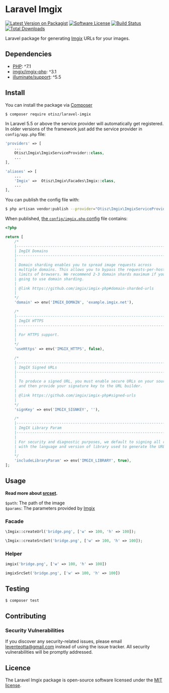 # Laravel Imgix

[![Latest Version on Packagist][shield-packagist]][link-packagist]
[![Software License][shield-license]](LICENSE.md)
[![Build Status][shield-travis]][link-travis]
[![Total Downloads][shield-downloads]][link-packagist]

Laravel package for generating [Imgix](https://www.imgix.com) URLs for your images.

## Dependencies

- [PHP](https://secure.php.net): ^7.1
- [imgix/imgix-php](https://github.com/imgix/imgix-php): ^3.1
- [illuminate/support](https://github.com/illuminate/support): ^5.5

## Install

You can install the package via [Composer](https://getcomposer.org/)
```bash
$ composer require otisz/laravel-imgix
```

In Laravel 5.5 or above the service provider will automatically get registered. In older versions of the framework just add the service provider in `config/app.php` file:
```php
'providers' => [
    ...
    Otisz\Imgix\ImgixServiceProvider::class,
    ...
],

'aliases' => [
    ...
    'Imgix' =>  Otisz\Imgix\Facades\Imgix::class,
    ...
],
```

You can publish the config file with:
```bash
$ php artisan vendor:publish --provider="Otisz\Imgix\ImgixServiceProvider" --tag=config
```

When published, [the `config/imgix.php` config](config/imgix.php) file contains:

```php
<?php

return [
    /*
    |--------------------------------------------------------------------------
    | ImgIX Domains
    |--------------------------------------------------------------------------
    |
    | Domain sharding enables you to spread image requests across
    | multiple domains. This allows you to bypass the requests-per-host
    | limits of browsers. We recommend 2-3 domain shards maximum if you are
    | going to use domain sharding.
    |
    | @link https://github.com/imgix/imgix-php#domain-sharded-urls
    |
    */
    'domain' => env('IMGIX_DOMAIN', 'example.imgix.net'),

    /*
    |--------------------------------------------------------------------------
    | ImgIX HTTPS
    |--------------------------------------------------------------------------
    |
    | For HTTPS support.
    |
    */
    'useHttps' => env('IMGIX_HTTPS', false),

    /*
    |--------------------------------------------------------------------------
    | ImgIX Signed URLs
    |--------------------------------------------------------------------------
    |
    | To produce a signed URL, you must enable secure URLs on your source
    | and then provide your signature key to the URL builder.
    |
    | @link https://github.com/imgix/imgix-php#signed-urls
    |
    */
    'signKey' => env('IMGIX_SIGNKEY', ''),

    /*
    |--------------------------------------------------------------------------
    | ImgIX Library Param
    |--------------------------------------------------------------------------
    |
    | For security and diagnostic purposes, we default to signing all requests
    | with the language and version of library used to generate the URL.
    |
    */
    'includeLibraryParam' => env('IMGIX_LIBRARY', true),
];
```
    
## Usage

**Read more about [srcset](https://github.com/imgix/imgix-php#srcset-generation).**

`$path`: The path of the image \
`$params`: The parameters provided by [Imgix](https://docs.imgix.com/apis/url)

### Facade

```php
\Imgix::createUrl('bridge.png', ['w' => 100, 'h' => 100]);

\Imgix::createSrcSet('bridge.png', ['w' => 100, 'h' => 100]);
```

### Helper

```php
imgix('bridge.png', ['w' => 100, 'h' => 100])

imgixSrcSet('bridge.png', ['w' => 100, 'h' => 100])
```
    
## Testing

``` bash
$ composer test
```

## Contributing

### Security Vulnerabilities

If you discover any security-related issues, please email [leventeotta@gmail.com](mailto:leventeotta@gmail.com) instead of using the issue tracker. All security vulnerabilities will be promptly addressed.

## Licence

The Laravel Imgix package is open-source software licensed under the [MIT license](LICENSE.md).

[shield-packagist]: https://img.shields.io/packagist/v/otisz/laravel-imgix.svg?style=flat-square
[shield-license]: https://img.shields.io/badge/license-MIT-brightgreen.svg?style=flat-square
[shield-travis]: https://img.shields.io/travis/Otisz/Laravel-Imgix.svg?style=flat-square
[shield-downloads]: https://img.shields.io/packagist/dt/otisz/laravel-imgix.svg?style=flat-square

[link-packagist]: https://packagist.org/packages/otisz/laravel-imgix
[link-travis]: https://travis-ci.org/Otisz/Laravel-Imgix
